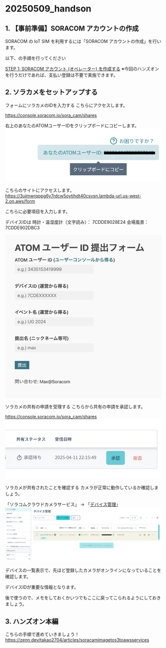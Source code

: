 # 20250509_handson

## 1. 【事前準備】SORACOM アカウントの作成
SORACOM の IoT SIM を利用するには「SORACOM アカウントの作成」を行います。

以下、の手順を行ってください

[STEP 1: SORACOM アカウント (オペレーター) を作成する](https://soracom.github.io/iot-recipes/flux-soracam-handson-sharing-pattern1/#0:~:text=STEP%201%3A%20SORACOM%20%E3%82%A2%E3%82%AB%E3%82%A6%E3%83%B3%E3%83%88%20(%E3%82%AA%E3%83%9A%E3%83%AC%E3%83%BC%E3%82%BF%E3%83%BC)%20%E3%82%92%E4%BD%9C%E6%88%90%E3%81%99%E3%82%8B)
※今回のハンズオンを行うだけであれば、支払い登録は不要で実施できます。

## 2. ソラカメをセットアップする
フォームにソラカメのIDを入力する
こちらにアクセスします。

https://console.soracom.io/sora_cam/shares

右上のあなたのATOMユーザーIDをクリップボードにコピーします。
![alt text](image.png)

こちらのサイトにアクセスします。
https://3ujmwrqppg6y7rdcw5oytihdt40csvsn.lambda-url.us-west-2.on.aws/form

こちらに必要項目を入力します。

デバイスIDは
時計・温湿度計（文字読み）： 7CDDE9028E24
会場風景：7CDDE902DBC3

![alt text](image-1.png)

ソラカメの共有の申請を受理する
こちらから共有の申請を承認します。

https://console.soracom.io/sora_cam/shares
![alt text](image-2.png)

ソラカメが共有されたことを確認する
カメラが正常に動作しているか確認しましょう。

「ソラコムクラウドカメラサービス」 -> 「[デバイス管理](https://console.soracom.io/sora_cam/devices)」
![alt text](image-3.png)


デバイスの一覧表示で、先ほど登録したカメラがオンラインになっていることを確認します。

デバイスIDが重要な情報となります。

後で使うので、メモをしておくかいつでもここに戻ってこられるようにしておきましょう。

## 3. ハンズオン本編
こちらの手順で進めていきましょう！
https://zenn.dev/takao2704/articles/soracamimagetos3toawsservices